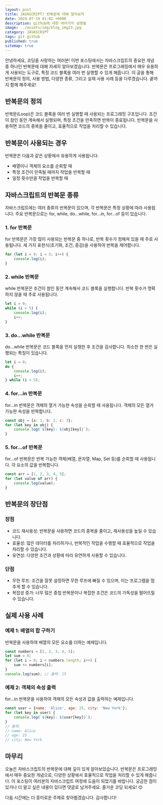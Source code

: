 ```yaml
---
layout: post
title: JAVASCRIPT) 반복문에 대해 알아보자
date: 2024-07-10 01:02 +0900
description: github에 대한 여러가지 설명들
image: ../assets/img/blog_img23.jpg
category: JAVASCRIPT
tags: git github
published: true
sitemap: true
---
```


안녕하세요, 코딩을 사랑하는 여러분! 이번 포스팅에서는 자바스크립트의 중요한 개념 중 하나인 반복문에 대해 자세히 알아보겠습니다. 반복문은 프로그래밍에서 매우 유용하게 사용되는 도구로, 특정 코드 블록을 여러 번 실행할 수 있게 해줍니다. 이 글을 통해 반복문의 정의, 사용 방법, 다양한 종류, 그리고 실제 사용 사례 등을 다루겠습니다. 끝까지 함께 해주세요!    
    
## 반복문의 정의
반복문(Loop)은 코드 블록을 여러 번 실행할 때 사용되는 프로그래밍 구조입니다. 조건이 참인 동안 계속해서 실행되며, 특정 조건을 만족하면 반복이 종료됩니다. 반복문을 사용하면 코드의 중복을 줄이고, 효율적으로 작업을 처리할 수 있습니다.

## 반복문이 사용되는 경우
반복문은 다음과 같은 상황에서 유용하게 사용됩니다:

- 배열이나 객체의 요소를 순회할 때
- 특정 조건이 만족될 때까지 작업을 반복할 때
- 일정 횟수만큼 작업을 반복할 때


## 자바스크립트의 반복문 종류

자바스크립트에는 여러 종류의 반복문이 있으며, 각 반복문은 특정 상황에 따라 사용됩니다. 주요 반복문으로는 for, while, do...while, for...in, for...of 등이 있습니다.

### 1. for 반복문
for 반복문은 가장 많이 사용되는 반복문 중 하나로, 반복 횟수가 정해져 있을 때 주로 사용됩니다. 세 가지 표현식(초기화, 조건, 증감)을 사용하여 반복을 제어합니다.

````javascript
for (let i = 0; i < 5; i++) {
    console.log(i);
}
````

### 2. while 반복문
while 반복문은 조건이 참인 동안 계속해서 코드 블록을 실행합니다. 반복 횟수가 명확하지 않을 때 주로 사용됩니다.

````javascript
let i = 0;
while (i < 5) {
    console.log(i);
    i++;
}
````

### 3. do...while 반복문
do...while 반복문은 코드 블록을 먼저 실행한 후 조건을 검사합니다. 최소한 한 번은 실행되는 특징이 있습니다.

````javascript
let i = 0;
do {
    console.log(i);
    i++;
} while (i < 5);
````

### 4. for...in 반복문
for...in 반복문은 객체의 열거 가능한 속성을 순회할 때 사용됩니다. 객체의 모든 열거 가능한 속성을 반복합니다.

````javascript
const obj = {a: 1, b: 2, c: 3};
for (let key in obj) {
    console.log(`${key}: ${obj[key]}`);
}
````

### 5. for...of 반복문
for...of 반복문은 반복 가능한 객체(배열, 문자열, Map, Set 등)를 순회할 때 사용됩니다. 각 요소의 값을 반복합니다.

````javascript
const arr = [1, 2, 3, 4, 5];
for (let value of arr) {
    console.log(value);
}
````

## 반복문의 장단점

### 장점

- 코드 재사용성: 반복문을 사용하면 코드의 중복을 줄이고, 재사용성을 높일 수 있습니다.
- 효율성: 많은 데이터를 처리하거나, 반복적인 작업을 수행할 때 효율적으로 작업을 처리할 수 있습니다.
- 유연성: 다양한 조건과 상황에 따라 유연하게 사용할 수 있습니다.

### 단점

- 무한 루프: 조건을 잘못 설정하면 무한 루프에 빠질 수 있으며, 이는 프로그램을 멈추게 할 수 있습니다.
- 복잡성 증가: 너무 많은 중첩 반복문이나 복잡한 조건은 코드의 가독성을 떨어뜨릴 수 있습니다.

## 실제 사용 사례

### 예제 1: 배열의 합 구하기
반복문을 사용하여 배열의 모든 요소를 더하는 예제입니다.

````javascript
const numbers = [1, 2, 3, 4, 5];
let sum = 0;
for (let i = 0; i < numbers.length; i++) {
    sum += numbers[i];
}
console.log(sum); // 출력: 15
````

### 예제 2: 객체의 속성 출력
for...in 반복문을 사용하여 객체의 모든 속성과 값을 출력하는 예제입니다.

````javascript
const user = {name: 'Alice', age: 25, city: 'New York'};
for (let key in user) {
    console.log(`${key}: ${user[key]}`);
}
// 출력:
// name: Alice
// age: 25
// city: New York
````

## 마무리
오늘은 자바스크립트의 반복문에 대해 깊이 있게 알아보았습니다. 반복문은 프로그래밍에서 매우 중요한 개념으로, 다양한 상황에서 효율적으로 작업을 처리할 수 있게 해줍니다. 이 포스팅이 여러분의 자바스크립트 여정에 도움이 되었기를 바랍니다. 궁금한 점이 있거나 더 알고 싶은 내용이 있다면 댓글로 남겨주세요. 즐거운 코딩 되세요! 😊    
    
다음 시간에는 더 흥미로운 주제로 찾아뵙겠습니다. 감사합니다!    